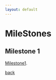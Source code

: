 ```yaml
---
layout: default
---
```


# MileStones


## Milestone 1

[Milestone1](./Milestone1.docx).


[back](./)
